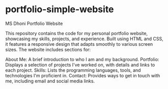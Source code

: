 # portfolio-simple-website
MS Dhoni
Portfolio Website

This repository contains the code for my personal portfolio website, showcasing my skills, projects, and experience. Built using HTML and CSS, it features a responsive design that adapts smoothly to various screen sizes. The website includes sections for:

About Me: A brief introduction to who I am and my background.
Portfolio: Displays a selection of projects I've worked on, with details and links to each project.
Skills: Lists the programming languages, tools, and technologies I'm proficient in.
Contact: Provides ways to get in touch with me, including email and social media links.

